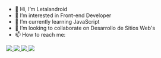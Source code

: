 - 👋 Hi, I’m Letalandroid
- 👀 I’m interested in Front-end Developer
- 🌱 I’m currently learning JavaScript
- 💞️ I’m looking to collaborate on Desarrollo de Sitios Web's
- 📫 How to reach me:

<div>
  <a href="https://twitter.com/letalandroid" width="80px" target="_blank">
    <img src="https://yt3.ggpht.com/a/AGF-l7-reQpFnVI_3C-gqR3-tC9wlkNOe8q3gkCYQA=s900-c-k-c0xffffffff-no-rj-mo">
  </a>
  <a href="https://www.instagram.com/carlosj_mm/" width="80px" target="_blank">
    <img src="https://upload.wikimedia.org/wikipedia/commons/thumb/e/e7/Instagram_logo_2016.svg/1024px-Instagram_logo_2016.svg.png">
  </a>
  <a href="https://www.twitch.tv/letalandroid" width="80px" target="_blank">
    <img src="https://clipartcraft.com/images/twitch-logo-png-round-2.png">
  </a>
  <a href="https://www.youtube.com/channel/UCxO21Lt_MNFx2Plq13UHO-A" width="80px" target="_blank">
    <img src="https://www.quelmastermarketing.fr/wp-content/uploads/2020/10/youtube-logo-1024x1024.png">
  </a>

<!---
Letalandroid/Letalandroid is a ✨ special ✨ repository because its `README.md` (this file) appears on your GitHub profile.
You can click the Preview link to take a look at your changes.
--->
